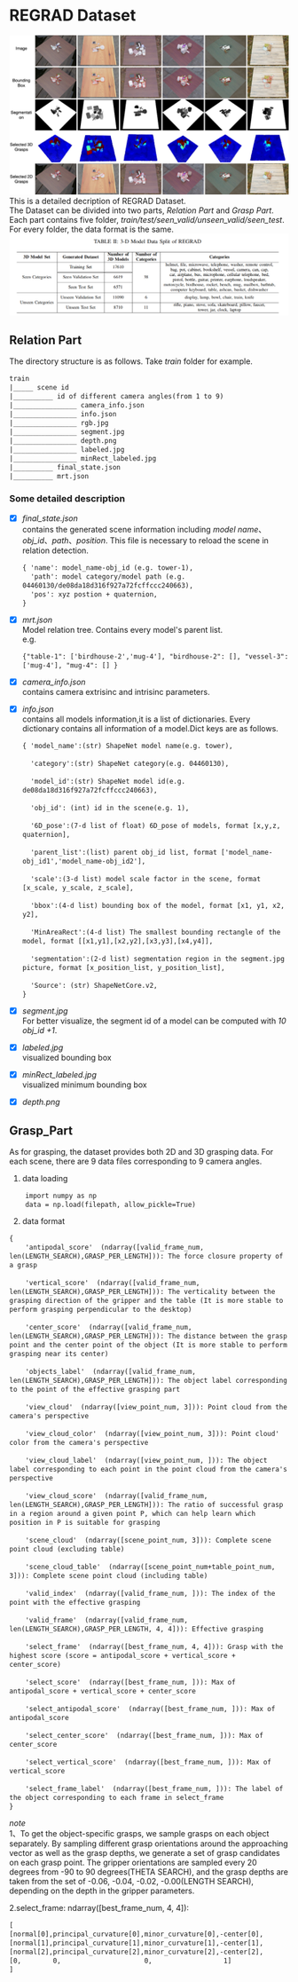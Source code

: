 # REGRAD Dataset

![REGRAD](REGRAD.png)  
This is a detailed decription of REGRAD Dataset.  
The Dataset can be divided into two parts, *Relation Part*  and  *Grasp Part*. Each part contains five folder, 
*train/test/seen_valid/unseen_valid/seen_test*. For every folder, the data format is the same.  
![dataset_split](dataset_split.png) 

## Relation Part
The directory structure is as follows. Take *train* folder for example.  
```
train  
|_____ scene id  
|__________ id of different camera angles(from 1 to 9)
|________________ camera_info.json
|________________ info.json
|________________ rgb.jpg
|________________ segment.jpg
|________________ depth.png
|________________ labeled.jpg
|________________ minRect_labeled.jpg
|__________ final_state.json
|__________ mrt.json
```
### Some detailed description

- [x] *final_state.json*  
    contains the  generated scene information including *model name*、*obj_id*、*path*、*position*. This file is necessary to
    reload the scene in relation detection.
    ```angular2
    { 'name': model_name-obj_id (e.g. tower-1),
      'path': model category/model path (e.g. 04460130/de08da18d316f927a72fcffccc240663),
      'pos': xyz postion + quaternion,
  }
    ```
- [x] *mrt.json*  
    Model relation tree. Contains every model's parent list.  
    e.g.  
    ```angular2
    {"table-1": ['birdhouse-2','mug-4'], "birdhouse-2": [], "vessel-3": ['mug-4'], "mug-4": [] }
    ```
- [x] *camera_info.json*  
    contains camera extrisinc and intrisinc parameters.

- [x] *info.json*  
    contains all models information,it is a list of dictionaries. Every
    dictionary contains all information of a model.Dict keys are as follows.  
    ```angular2
    { 'model_name':(str) ShapeNet model name(e.g. tower),
  
      'category':(str) ShapeNet category(e.g. 04460130),
  
      'model_id':(str) ShapeNet model id(e.g. de08da18d316f927a72fcffccc240663),
  
      'obj_id': (int) id in the scene(e.g. 1),
  
      '6D_pose':(7-d list of float) 6D_pose of models, format [x,y,z, quaternion],
  
      'parent_list':(list) parent obj_id list, format ['model_name-obj_id1','model_name-obj_id2'],
  
      'scale':(3-d list) model scale factor in the scene, format [x_scale, y_scale, z_scale],
  
      'bbox':(4-d list) bounding box of the model, format [x1, y1, x2, y2],
  
      'MinAreaRect':(4-d list) The smallest bounding rectangle of the model, format [[x1,y1],[x2,y2],[x3,y3],[x4,y4]],
  
      'segmentation':(2-d list) segmentation region in the segment.jpg picture, format [x_position_list, y_position_list],
  
      'Source': (str) ShapeNetCore.v2,
  }
  ```
- [x] *segment.jpg*  
    For better visualize, the segment id of a model can be  computed  with *10 obj_id +1*.  
   
- [x] *labeled.jpg*  
    visualized bounding box
- [x] *minRect_labeled.jpg*  
    visualized minimum bounding box
- [x] *depth.png*  


## Grasp_Part  
As for grasping, the dataset provides both 2D and 3D grasping data. For each scene, there are 9 data files
corresponding to 9 camera angles.  
1. data loading
```angular2
    import numpy as np
    data = np.load(filepath, allow_pickle=True)
```
2. data format
```angular2
{
    'antipodal_score'  (ndarray([valid_frame_num, len(LENGTH_SEARCH),GRASP_PER_LENGTH])): The force closure property of a grasp 
    
    'vertical_score'  (ndarray([valid_frame_num, len(LENGTH_SEARCH),GRASP_PER_LENGTH])): The verticality between the grasping direction of the gripper and the table (It is more stable to perform grasping perpendicular to the desktop)
    
    'center_score'  (ndarray([valid_frame_num, len(LENGTH_SEARCH),GRASP_PER_LENGTH])): The distance between the grasp point and the center point of the object (It is more stable to perform grasping near its center)
    
    'objects_label'  (ndarray([valid_frame_num, len(LENGTH_SEARCH),GRASP_PER_LENGTH])): The object label corresponding to the point of the effective grasping part
    
    'view_cloud'  (ndarray([view_point_num, 3])): Point cloud from the camera's perspective
    
    'view_cloud_color'  (ndarray([view_point_num, 3])): Point cloud' color from the camera's perspective
    
    'view_cloud_label'  (ndarray([view_point_num, ])): The object label corresponding to each point in the point cloud from the camera's perspective
    
    'view_cloud_score'  (ndarray([valid_frame_num, len(LENGTH_SEARCH),GRASP_PER_LENGTH])): The ratio of successful grasp in a region around a given point P, which can help learn which position in P is suitable for grasping
    
    'scene_cloud'  (ndarray([scene_point_num, 3])): Complete scene point cloud (excluding table)
    
    'scene_cloud_table'  (ndarray([scene_point_num+table_point_num, 3])): Complete scene point cloud (including table)
    
    'valid_index'  (ndarray([valid_frame_num, ])): The index of the point with the effective grasping
    
    'valid_frame'  (ndarray([valid_frame_num, len(LENGTH_SEARCH),GRASP_PER_LENGTH, 4, 4])): Effective grasping
    
    'select_frame'  (ndarray([best_frame_num, 4, 4])): Grasp with the highest score (score = antipodal_score + vertical_score + center_score)
    
    'select_score'  (ndarray([best_frame_num, ])): Max of antipodal_score + vertical_score + center_score
    
    'select_antipodal_score'  (ndarray([best_frame_num, ])): Max of antipodal_score
    
    'select_center_score'  (ndarray([best_frame_num, ])): Max of center_score
    
    'select_vertical_score'  (ndarray([best_frame_num, ])): Max of vertical_score
    
    'select_frame_label'  (ndarray([best_frame_num, ])): The label of the object corresponding to each frame in select_frame
}
```
*note*   
1、To get the object-specific grasps, we sample grasps on each object separately. By sampling different grasp orientations around the approaching vector as well as the grasp depths, we generate a set of grasp candidates on each grasp point. The gripper orientations are sampled every 20 degrees from -90 to 90 degrees(THETA SEARCH), and the grasp depths are taken from the set of -0.06, -0.04, -0.02, -0.00(LENGTH SEARCH), depending on the depth in the gripper parameters.  

2.select_frame: ndarray([best_frame_num, 4, 4]):  

```
[
[normal[0],principal_curvature[0],minor_curvature[0],-center[0],  
[normal[1],principal_curvature[1],minor_curvature[1],-center[1],  
[normal[2],principal_curvature[2],minor_curvature[2],-center[2],   
[0,        0,                     0,                  1]
]
```
